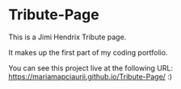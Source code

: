 # Tribute-Page
This is a Jimi Hendrix Tribute page.

It makes up the first part of my coding portfolio.

You can see this project live at the following URL:
https://mariamapciaurii.github.io/Tribute-Page/
 :)
